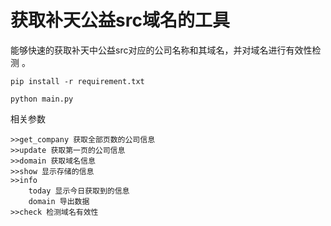 # 获取补天公益src域名的工具

能够快速的获取补天中公益src对应的公司名称和其域名，并对域名进行有效性检测
。

`pip install -r requirement.txt`

`python main.py`

相关参数

```
>>get_company 获取全部页数的公司信息
>>update 获取第一页的公司信息
>>domain 获取域名信息
>>show 显示存储的信息
>>info
    today 显示今日获取到的信息
    domain 导出数据
>>check 检测域名有效性


```
